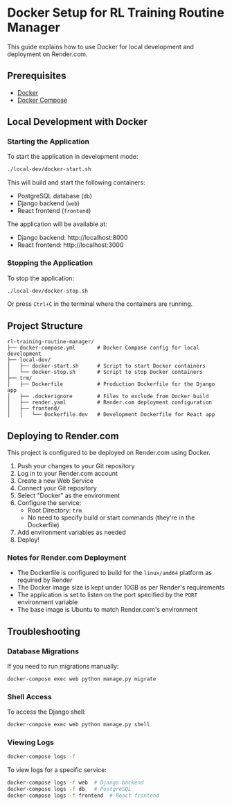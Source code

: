 # Docker Setup for RL Training Routine Manager

This guide explains how to use Docker for local development and deployment on Render.com.

## Prerequisites

- [Docker](https://docs.docker.com/get-docker/)
- [Docker Compose](https://docs.docker.com/compose/install/)

## Local Development with Docker

### Starting the Application

To start the application in development mode:

```bash
./local-dev/docker-start.sh
```

This will build and start the following containers:
- PostgreSQL database (`db`)
- Django backend (`web`)
- React frontend (`frontend`)

The application will be available at:
- Django backend: http://localhost:8000
- React frontend: http://localhost:3000

### Stopping the Application

To stop the application:

```bash
./local-dev/docker-stop.sh
```

Or press `Ctrl+C` in the terminal where the containers are running.

## Project Structure

```
rl-training-routine-manager/
├── docker-compose.yml       # Docker Compose config for local development
├── local-dev/
│   ├── docker-start.sh      # Script to start Docker containers
│   └── docker-stop.sh       # Script to stop Docker containers
├── trm/
│   ├── Dockerfile           # Production Dockerfile for the Django app
│   ├── .dockerignore        # Files to exclude from Docker build
│   ├── render.yaml          # Render.com deployment configuration
│   ├── frontend/
│   │   └── Dockerfile.dev   # Development Dockerfile for React app
```

## Deploying to Render.com

This project is configured to be deployed on Render.com using Docker.

1. Push your changes to your Git repository
2. Log in to your Render.com account
3. Create a new Web Service
4. Connect your Git repository
5. Select "Docker" as the environment
6. Configure the service:
   - Root Directory: `trm`
   - No need to specify build or start commands (they're in the Dockerfile)
7. Add environment variables as needed
8. Deploy!

### Notes for Render.com Deployment

- The Dockerfile is configured to build for the `linux/amd64` platform as required by Render
- The Docker image size is kept under 10GB as per Render's requirements
- The application is set to listen on the port specified by the `PORT` environment variable
- The base image is Ubuntu to match Render.com's environment

## Troubleshooting

### Database Migrations

If you need to run migrations manually:

```bash
docker-compose exec web python manage.py migrate
```

### Shell Access

To access the Django shell:

```bash
docker-compose exec web python manage.py shell
```

### Viewing Logs

```bash
docker-compose logs -f
```

To view logs for a specific service:

```bash
docker-compose logs -f web  # Django backend
docker-compose logs -f db   # PostgreSQL
docker-compose logs -f frontend  # React frontend
```